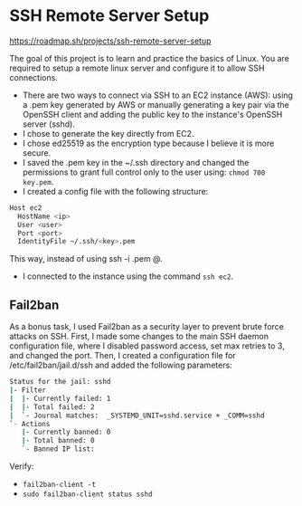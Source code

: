 # SSH Remote Server Setup 
https://roadmap.sh/projects/ssh-remote-server-setup


The goal of this project is to learn and practice the basics of Linux. You are required to setup a remote linux server and configure it to allow SSH connections.

- There are two ways to connect via SSH to an EC2 instance (AWS): using a .pem key generated by AWS or manually generating a key pair via the OpenSSH client and adding the public key to the instance's OpenSSH server (sshd).
- I chose to generate the key directly from EC2.
- I chose ed25519 as the encryption type because I believe it is more secure.
- I saved the .pem key in the ~/.ssh directory and changed the permissions to grant full control only to the user using: `chmod 700 key.pem`.
- I created a config file with the following structure:

```bash
Host ec2
  HostName <ip>
  User <user>
  Port <port>
  IdentityFile ~/.ssh/<key>.pem 
```

This way, instead of using ssh -i <key>.pem <user>@<ip>.

- I connected to the instance using the command `ssh ec2`.


## Fail2ban

As a bonus task, I used Fail2ban as a security layer to prevent brute force attacks on SSH. First, I made some changes to the main SSH daemon configuration file, where I disabled password access, set max retries to 3, and changed the port. Then, I created a configuration file for /etc/fail2ban/jail.d/ssh and added the following parameters:

```bash
Status for the jail: sshd
|- Filter
|  |- Currently failed:	1
|  |- Total failed:	2
|  `- Journal matches:	_SYSTEMD_UNIT=sshd.service + _COMM=sshd
`- Actions
   |- Currently banned:	0
   |- Total banned:	0
   `- Banned IP list:	
```
Verify: 
- `fail2ban-client -t`
- `sudo fail2ban-client status sshd`
